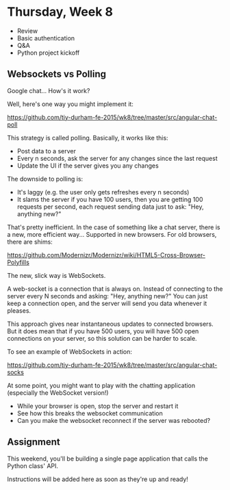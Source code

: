 # Thursday, Week 8

- Review
- Basic authentication
- Q&A
- Python project kickoff

## Websockets vs Polling

Google chat... How's it work?

Well, here's one way you might implement it:

https://github.com/tiy-durham-fe-2015/wk8/tree/master/src/angular-chat-poll

This strategy is called polling. Basically, it works like this:

- Post data to a server
- Every n seconds, ask the server for any changes since the last request
- Update the UI if the server gives you any changes

The downside to polling is:

- It's laggy (e.g. the user only gets refreshes every n seconds)
- It slams the server if you have 100 users, then you are getting 100 requests
per second, each request sending data just to ask: "Hey, anything new?"

That's pretty inefficient. In the case of something like a chat server, there
is a new, more efficient way... Supported in new browsers. For old browsers,
there are shims:

https://github.com/Modernizr/Modernizr/wiki/HTML5-Cross-Browser-Polyfills

The new, slick way is WebSockets.

A web-socket is a connection that is always on. Instead of connecting to the
server every N seconds and asking: "Hey, anything new?" You can just keep a
connection open, and the server will send you data whenever it pleases.

This approach gives near instantaneous updates to connected browsers. But it
does mean that if you have 500 users, you will have 500 open connections on
your server, so this solution can be harder to scale.

To see an example of WebSockets in action:

https://github.com/tiy-durham-fe-2015/wk8/tree/master/src/angular-chat-socks

At some point, you might want to play with the chatting application (especially
  the WebSocket version!)

- While your browser is open, stop the server and restart it
- See how this breaks the websocket communication
- Can you make the websocket reconnect if the server was rebooted?


## Assignment

This weekend, you'll be building a single page application that calls the
Python class' API.

Instructions will be added here as soon as they're up and ready!
